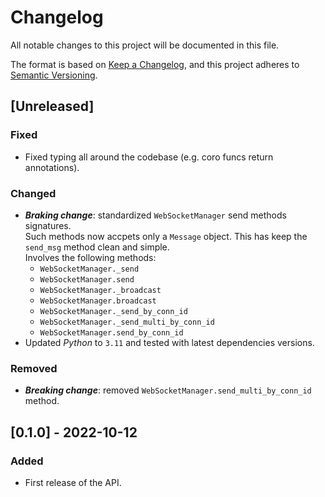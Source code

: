 # Changelog
All notable changes to this project will be documented in this file.

The format is based on [Keep a Changelog](https://keepachangelog.com/en/1.0.0/),
and this project adheres to [Semantic Versioning](https://semver.org/spec/v2.0.0.html).

## [Unreleased]
### Fixed
- Fixed typing all around the codebase (e.g. coro funcs return annotations).

### Changed
- ***Braking change***: standardized `WebSocketManager` send methods signatures.\
  Such methods now accpets only a `Message` object. This has keep the `send_msg` method clean and simple.\
  Involves the following methods:
    - `WebSocketManager._send`
    - `WebSocketManager.send`
    - `WebSocketManager._broadcast`
    - `WebSocketManager.broadcast`
    - `WebSocketManager._send_by_conn_id`
    - `WebSocketManager._send_multi_by_conn_id`
    - `WebSocketManager.send_by_conn_id`
- Updated *Python* to `3.11` and tested with latest dependencies versions.

### Removed
- ***Breaking change***: removed `WebSocketManager.send_multi_by_conn_id` method.

## [0.1.0] - 2022-10-12
### Added
- First release of the API.
